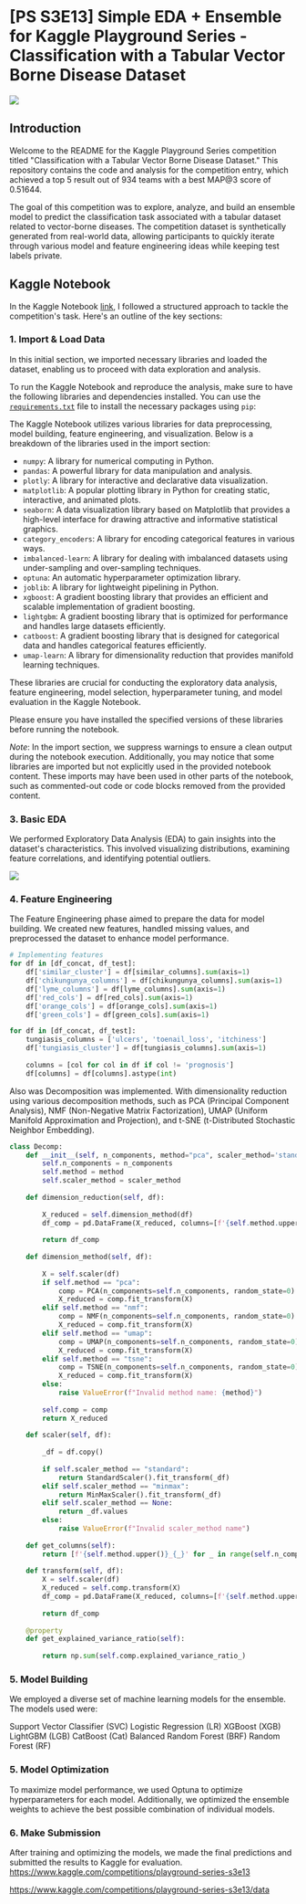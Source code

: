 # [PS S3E13] Simple EDA + Ensemble for Kaggle Playground Series - Classification with a Tabular Vector Borne Disease Dataset

<img src="https://github.com/Oleksiy-Zhukov/Kaggle-Competitions/assets/75014961/74161f7c-b244-4fe0-90c5-2270ba50e3d1">

## Introduction

Welcome to the README for the Kaggle Playground Series competition titled "Classification with a Tabular Vector Borne Disease Dataset." This repository contains the code and analysis for the competition entry, which achieved a top 5 result out of 934 teams with a best MAP@3 score of 0.51644.

The goal of this competition was to explore, analyze, and build an ensemble model to predict the classification task associated with a tabular dataset related to vector-borne diseases. The competition dataset is synthetically generated from real-world data, allowing participants to quickly iterate through various model and feature engineering ideas while keeping test labels private.

## Kaggle Notebook
In the Kaggle Notebook [link](https://www.kaggle.com/code/zhukovoleksiy/5-solution-ps3e13-ensemble/notebook), I followed a structured approach to tackle the competition's task. Here's an outline of the key sections:

### 1. Import & Load Data
In this initial section, we imported necessary libraries and loaded the dataset, enabling us to proceed with data exploration and analysis.

To run the Kaggle Notebook and reproduce the analysis, make sure to have the following libraries and dependencies installed. You can use the [`requirements.txt`](https://github.com/Oleksiy-Zhukov/Kaggle-Competitions/blob/main/PS/S3E13/requirements.txt) file to install the necessary packages using `pip`:

The Kaggle Notebook utilizes various libraries for data preprocessing, model building, feature engineering, and visualization. Below is a breakdown of the libraries used in the import section:

* `numpy`: A library for numerical computing in Python.
* `pandas`: A powerful library for data manipulation and analysis.
* `plotly`: A library for interactive and declarative data visualization.
* `matplotlib`: A popular plotting library in Python for creating static, interactive, and animated plots.
* `seaborn`: A data visualization library based on Matplotlib that provides a high-level interface for drawing attractive and informative statistical graphics.
* `category_encoders`: A library for encoding categorical features in various ways.
* `imbalanced-learn`: A library for dealing with imbalanced datasets using under-sampling and over-sampling techniques.
* `optuna`: An automatic hyperparameter optimization library.
* `joblib`: A library for lightweight pipelining in Python.
* `xgboost`: A gradient boosting library that provides an efficient and scalable implementation of gradient boosting.
* `lightgbm`: A gradient boosting library that is optimized for performance and handles large datasets efficiently.
* `catboost`: A gradient boosting library that is designed for categorical data and handles categorical features efficiently.
* `umap-learn`: A library for dimensionality reduction that provides manifold learning techniques.

These libraries are crucial for conducting the exploratory data analysis, feature engineering, model selection, hyperparameter tuning, and model evaluation in the Kaggle Notebook.

Please ensure you have installed the specified versions of these libraries before running the notebook.

*Note*:
In the import section, we suppress warnings to ensure a clean output during the notebook execution. Additionally, you may notice that some libraries are imported but not explicitly used in the provided notebook content. These imports may have been used in other parts of the notebook, such as commented-out code or code blocks removed from the provided content.

### 3. Basic EDA
We performed Exploratory Data Analysis (EDA) to gain insights into the dataset's characteristics. This involved visualizing distributions, examining feature correlations, and identifying potential outliers.

<img src="https://github.com/Oleksiy-Zhukov/Kaggle-Competitions/assets/75014961/354066db-9bc8-4342-96c0-8b1667db13c2">


### 4. Feature Engineering
The Feature Engineering phase aimed to prepare the data for model building. We created new features, handled missing values, and preprocessed the dataset to enhance model performance.

```python
# Implementing features
for df in [df_concat, df_test]:
    df['similar_cluster'] = df[similar_columns].sum(axis=1)
    df['chikungunya_columns'] = df[chikungunya_columns].sum(axis=1)
    df['lyme_columns'] = df[lyme_columns].sum(axis=1)
    df['red_cols'] = df[red_cols].sum(axis=1)
    df['orange_cols'] = df[orange_cols].sum(axis=1)
    df['green_cols'] = df[green_cols].sum(axis=1)

for df in [df_concat, df_test]: 
    tungiasis_columns = ['ulcers', 'toenail_loss', 'itchiness']
    df['tungiasis_cluster'] = df[tungiasis_columns].sum(axis=1)
    
    columns = [col for col in df if col != 'prognosis']
    df[columns] = df[columns].astype(int)
```

Also was Decomposition was implemented. With dimensionality reduction using various decomposition methods, such as PCA (Principal Component Analysis), NMF (Non-Negative Matrix Factorization), UMAP (Uniform Manifold Approximation and Projection), and t-SNE (t-Distributed Stochastic Neighbor Embedding).

```python
class Decomp:
    def __init__(self, n_components, method="pca", scaler_method='standard'):
        self.n_components = n_components
        self.method = method
        self.scaler_method = scaler_method
        
    def dimension_reduction(self, df):
            
        X_reduced = self.dimension_method(df)
        df_comp = pd.DataFrame(X_reduced, columns=[f'{self.method.upper()}_{_}' for _ in range(self.n_components)], index=df.index)
        
        return df_comp
    
    def dimension_method(self, df):
        
        X = self.scaler(df)
        if self.method == "pca":
            comp = PCA(n_components=self.n_components, random_state=0)
            X_reduced = comp.fit_transform(X)
        elif self.method == "nmf":
            comp = NMF(n_components=self.n_components, random_state=0)
            X_reduced = comp.fit_transform(X)
        elif self.method == "umap":
            comp = UMAP(n_components=self.n_components, random_state=0)
            X_reduced = comp.fit_transform(X)
        elif self.method == "tsne":
            comp = TSNE(n_components=self.n_components, random_state=0) # Recommend n_components=2
            X_reduced = comp.fit_transform(X)
        else:
            raise ValueError(f"Invalid method name: {method}")
        
        self.comp = comp
        return X_reduced
    
    def scaler(self, df):
        
        _df = df.copy()
            
        if self.scaler_method == "standard":
            return StandardScaler().fit_transform(_df)
        elif self.scaler_method == "minmax":
            return MinMaxScaler().fit_transform(_df)
        elif self.scaler_method == None:
            return _df.values
        else:
            raise ValueError(f"Invalid scaler_method name")
        
    def get_columns(self):
        return [f'{self.method.upper()}_{_}' for _ in range(self.n_components)]
    
    def transform(self, df):
        X = self.scaler(df)
        X_reduced = self.comp.transform(X)
        df_comp = pd.DataFrame(X_reduced, columns=[f'{self.method.upper()}_{_}' for _ in range(self.n_components)], index=df.index)
        
        return df_comp
    
    @property
    def get_explained_variance_ratio(self):
        
        return np.sum(self.comp.explained_variance_ratio_)
```

### 5. Model Building
We employed a diverse set of machine learning models for the ensemble. The models used were:

Support Vector Classifier (SVC)
Logistic Regression (LR)
XGBoost (XGB)
LightGBM (LGB)
CatBoost (Cat)
Balanced Random Forest (BRF)
Random Forest (RF)
### 5. Model Optimization
To maximize model performance, we used Optuna to optimize hyperparameters for each model. Additionally, we optimized the ensemble weights to achieve the best possible combination of individual models.

### 6. Make Submission
After training and optimizing the models, we made the final predictions and submitted the results to Kaggle for evaluation.
https://www.kaggle.com/competitions/playground-series-s3e13

https://www.kaggle.com/competitions/playground-series-s3e13/data
